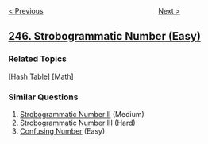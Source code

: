 <!--|This file generated by command(leetcode description); DO NOT EDIT.    |-->
<!--+----------------------------------------------------------------------+-->
<!--|@author    openset <openset.wang@gmail.com>                           |-->
<!--|@link      https://github.com/openset                                 |-->
<!--|@home      https://github.com/tonymontaro/leetcode-hints                        |-->
<!--+----------------------------------------------------------------------+-->

[< Previous](https://github.com/tonymontaro/leetcode-hints/tree/master/problems/shortest-word-distance-iii "Shortest Word Distance III")
　　　　　　　　　　　　　　　　
[Next >](https://github.com/tonymontaro/leetcode-hints/tree/master/problems/strobogrammatic-number-ii "Strobogrammatic Number II")

## [246. Strobogrammatic Number (Easy)](https://leetcode.com/problems/strobogrammatic-number "中心对称数")



### Related Topics
  [[Hash Table](https://github.com/tonymontaro/leetcode-hints/tree/master/tag/hash-table/README.md)]
  [[Math](https://github.com/tonymontaro/leetcode-hints/tree/master/tag/math/README.md)]

### Similar Questions
  1. [Strobogrammatic Number II](https://github.com/tonymontaro/leetcode-hints/tree/master/problems/strobogrammatic-number-ii) (Medium)
  1. [Strobogrammatic Number III](https://github.com/tonymontaro/leetcode-hints/tree/master/problems/strobogrammatic-number-iii) (Hard)
  1. [Confusing Number](https://github.com/tonymontaro/leetcode-hints/tree/master/problems/confusing-number) (Easy)
